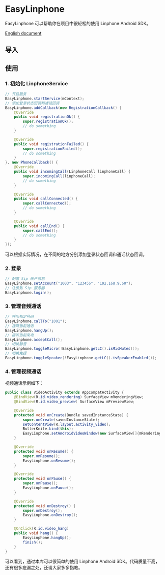 # EasyLinphone
EasyLinphone 可以帮助你在项目中很轻松的使用 Linphone Android SDK。

[English document](https://github.com/xcy396/EasyLinphone/blob/master/README.md)

## 导入

## 使用
### 1. 初始化 LinphoneService

```java
// 开启服务
EasyLinphone.startService(mContext);
// 添加登录状态回调和通话回调
EasyLinphone.addCallback(new RegistrationCallback() {
    @Override
    public void registrationOk() {
        super.registrationOk();
        // do something
    }

    @Override
    public void registrationFailed() {
        super.registrationFailed();
        // do something
    }
}, new PhoneCallback() {
    @Override
    public void incomingCall(LinphoneCall linphoneCall) {
        super.incomingCall(linphoneCall);
        // do something
    }

    @Override
    public void callConnected() {
        super.callConnected();
        // do something
    }

    @Override
    public void callEnd() {
        super.callEnd();
        // do something
    }
});
```

可以根据实际情况，在不同的地方分别添加登录状态回调和通话状态回调。

### 2. 登录

```java
// 配置 Sip 账户信息
EasyLinphone.setAccount("1003", "123456", "192.168.9.60");
// 注册到 Sip 服务器
EasyLinphone.login();
```

### 3. 管理音频通话

```java
// 呼叫指定号码
EasyLinphone.callTo("1001");
// 挂断当前通话
EasyLinphone.hangUp();
// 接听当前来电
EasyLinphone.acceptCall();
// 切换静音
EasyLinphone.toggleMicro(!EasyLinphone.getLC().isMicMuted());
// 切换免提
EasyLinphone.toggleSpeaker(!EasyLinphone.getLC().isSpeakerEnabled());
```

### 4. 管理视频通话

视频通话示例如下：

```java
public class VideoActivity extends AppCompatActivity {
    @BindView(R.id.video_rendering) SurfaceView mRenderingView;
    @BindView(R.id.video_preview) SurfaceView mPreviewView;

    @Override
    protected void onCreate(Bundle savedInstanceState) {
        super.onCreate(savedInstanceState);
        setContentView(R.layout.activity_video);
        ButterKnife.bind(this);
        EasyLinphone.setAndroidVideoWindow(new SurfaceView[]{mRenderingView}, new SurfaceView[]{mPreviewView});
    }

    @Override
    protected void onResume() {
        super.onResume();
        EasyLinphone.onResume();
    }

    @Override
    protected void onPause() {
        super.onPause();
        EasyLinphone.onPause();
    }

    @Override
    protected void onDestroy() {
        super.onDestroy();
        EasyLinphone.onDestroy();
    }

    @OnClick(R.id.video_hang)
    public void hang() {
        EasyLinphone.hangUp();
        finish();
    }
}
```

可以看到，通过本库可以很简单的使用 Linphone Android SDK。代码质量不高，还有很多疵漏之处，还请大家多多指教。